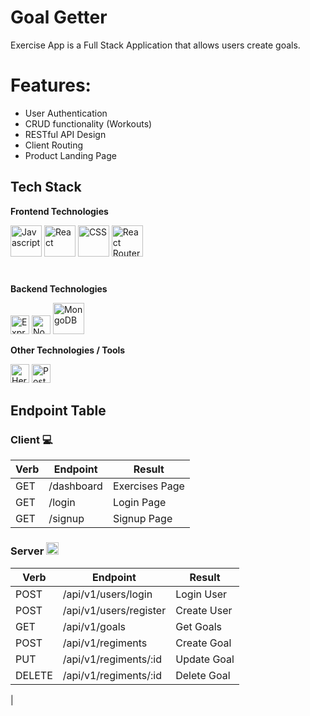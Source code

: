 # Goal Getter

Exercise App is a Full Stack Application that allows users create goals.

# Features:

- User Authentication
- CRUD functionality (Workouts)
- RESTful API Design
- Client Routing
- Product Landing Page

## Tech Stack

**Frontend Technologies**

<div style="display; flex; margin-bottom:40px;">
<link rel="stylesheet" href="https://cdn.jsdelivr.net/gh/devicons/devicon@latest/devicon.min.css">

<img title="Javascript" height="50" src="https://res.cloudinary.com/dkevcmz3i/image/upload/v1620506336/Personal/Github%20front%20readme/javascript-original_ks2qvl.svg">

<img title="React" height="50" src="https://res.cloudinary.com/dkevcmz3i/image/upload/v1620506338/Personal/Github%20front%20readme/react-original_vzqgdf.svg">

<img title="CSS" height="50" src="https://upload.wikimedia.org/wikipedia/commons/9/96/Sass_Logo_Color.svg">

<img title="React Router" height="50" src="https://miro.medium.com/max/1400/1*sX8rBJBol5dBp5WIJQrYyw.png">
</div>
</div>

**Backend Technologies**

<div style="display; flex margin-bottom:40px;">

<img title="ExpressJS" height="30" src="https://res.cloudinary.com/dkevcmz3i/image/upload/b_rgb:ffffff/v1620506334/Personal/Github%20front%20readme/expressjs_dblcrv.png">

<img title="NodeJS" height="30" src="https://res.cloudinary.com/dkevcmz3i/image/upload/v1620506337/Personal/Github%20front%20readme/node_wgb8i4.png">

<img title="MongoDB" height="50" src="https://webimages.mongodb.com/_com_assets/cms/kuyjf3vea2hg34taa-horizontal_default_slate_blue.svg?auto=format%252Ccompress">
</div>

**Other Technologies / Tools**

<div style="display; flex margin-bottom:40px;">

<img title="Heroku" height="30" src="https://upload.wikimedia.org/wikipedia/commons/thumb/e/ec/Heroku_logo.svg/2880px-Heroku_logo.svg.png">

<img title="Postman" height="30" src="https://upload.wikimedia.org/wikipedia/commons/c/c2/Postman_%28software%29.png">


## Endpoint Table

### Client 💻

| Verb | Endpoint              | Result                                 |
| ---- | --------------------- | -------------------------------------- |
| GET  | /dashboard  | Exercises Page                                   |
| GET  | /login                | Login Page                             |
| GET  | /signup               | Signup Page                            |

### Server <img height="20" src="https://pic.onlinewebfonts.com/svg/img_569193.png"></img>

| Verb   | Endpoint                    | Result                |
| ------ | --------------------------- | --------------------- |
| POST   | /api/v1/users/login         | Login User            |
| POST   | /api/v1/users/register      | Create User           |
| GET    | /api/v1/goals                |    Get Goals              |
| POST   | /api/v1/regiments           | Create Goal       |
| PUT    | /api/v1/regiments/:id       | Update Goal       |
| DELETE | /api/v1/regiments/:id       | Delete Goal       |
| 
